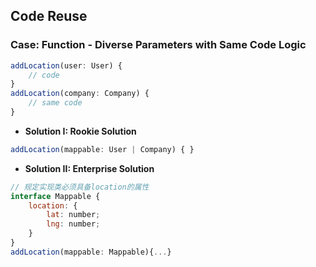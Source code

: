 ## Code Reuse
### Case: Function - Diverse Parameters with Same Code Logic
```javascript
addLocation(user: User) {
    // code
}
addLocation(company: Company) {
    // same code
}
```
- **Solution I: Rookie Solution**
```javascript
addLocation(mappable: User | Company) { }
```
- **Solution II: Enterprise Solution**
```javascript
// 规定实现类必须具备location的属性
interface Mappable {
    location: {
        lat: number;
        lng: number;
    }
}
addLocation(mappable: Mappable){...}
```
